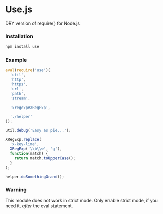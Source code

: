 Use.js
======

DRY version of require() for Node.js

### Installation ###

```bash
npm install use
```

### Example ###

```javascript
eval(require('use')(
  'util', 
  'http',
  'https',
  'url',
  'path',
  'stream',

  'xregexp#XRegExp',

  './helper'
));

util.debug('Easy as pie...');

XRegExp.replace(
  'x-key-lime', 
  XRegExp('\\b\\w', 'g'), 
  function(match) { 
    return match.toUpperCase();
  }
);

helper.doSomethingGrand();
```

### Warning ###

This module does not work in strict mode. Only enable strict mode, if you need it, *after* the eval statement.

